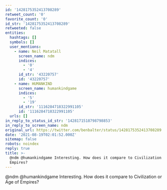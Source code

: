 ```yaml
---
id: '1428175352413708289'
retweet_count: '0'
favorite_count: '0'
id_str: '1428175352413708289'
retweeted: false
entities:
  hashtags: []
  symbols: []
  user_mentions:
    - name: Neil Matatall
      screen_name: ndm
      indices:
        - '0'
        - '4'
      id_str: '43220757'
      id: '43220757'
    - name: HUMANKIND
      screen_name: humankindgame
      indices:
        - '5'
        - '19'
      id_str: '1116284718322991105'
      id: '1116284718322991105'
  urls: []
in_reply_to_status_id_str: '1428171518798798853'
in_reply_to_screen_name: ndm
original_url: https://twitter.com/benbalter/status/1428175352413708289
date: '2021-08-19T02:01:52.000Z'
sitemap: false
robots: noindex
reply: true
title: >-
  @ndm @humankindgame Interesting. How does it compare to Civilization or Age of
  Empires?
---
```


@ndm @humankindgame Interesting. How does it compare to Civilization or Age of Empires?